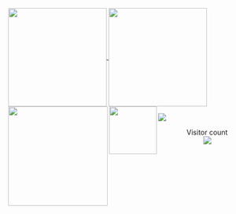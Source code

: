 <a href="#">
  <img height=200 align="center" src="https://my-stats-43gk.vercel.app/api?username=js9726&show_icons=true&theme=radical&hide=contribs,issues&show=discussions_answered&rank_icon=github&include_all_commits=true&card_width=80" />
</a>
<a href="#">
  <img height=200 align="center" src="https://my-stats-43gk.vercel.app/api/top-langs/?username=js9726&hide=html,scss,css&langs_count=8&layout=compact&theme=radical&card_width=80" />
</a>

<img align="left" height=202 src="https://github-readme-streak-stats-git-main-davids-projects-ad77adcc.vercel.app/?user=js9726&theme=radical"/>
<img align="left" height=97 src="https://github-profile-trophy.vercel.app/?username=js9726&theme=radical&no-frame=true&title=Stars,Followers,Commits&column=-1"/>



<a href=#><img src="contributions.svg"></a>

<p align="center">
  Visitor count<br>
  <img src="https://profile-counter.glitch.me/_js9726/count.svg" />
</p>

